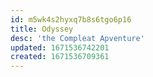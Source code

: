 ```yaml
---
id: m5wk4s2hyxq7b8s6tgo6p16
title: Odyssey
desc: 'the Compleat Apventure'
updated: 1671536742201
created: 1671536709361
---
```

